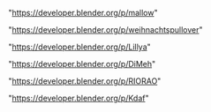 "https://developer.blender.org/p/mallow"

"https://developer.blender.org/p/weihnachtspullover"

"https://developer.blender.org/p/Lillya"

"https://developer.blender.org/p/DiMeh"

"https://developer.blender.org/p/RIORAO"

"https://developer.blender.org/p/Kdaf"

 
 
